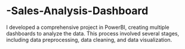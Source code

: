 # -Sales-Analysis-Dashboard
I developed a comprehensive project in PowerBI, creating multiple dashboards to analyze the data. This process involved several stages, including data preprocessing, data cleaning, and data visualization.
